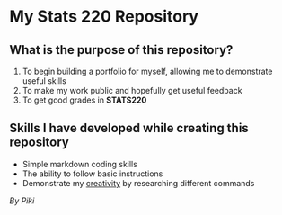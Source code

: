 # My Stats 220 Repository
## What is the purpose of this repository?
1. To begin building a portfolio for myself, allowing me to demonstrate useful skills
2. To make my work public and hopefully get useful feedback
3. To get good grades in **STATS220**

## Skills I have developed while creating this repository
* Simple markdown coding skills
* The ability to follow basic instructions
* Demonstrate my [creativity](https://giphy.com/gifs/cat-cute-roomba-3iBcRAErFhFwoTVbN5) by researching different commands

*By Piki*
